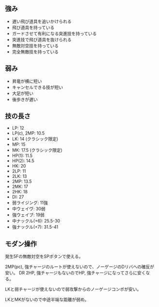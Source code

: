 ## 強み

- 遅い飛び道具を追いかけられる
- 飛び道具を持っている
- ガードさせて有利になる突進技を持っている
- 突進技で飛び道具を抜けられる
- 無敵対空技を持っている
- 完全無敵技を持っている

## 弱み

- 昇竜が横に短い
- キャンセルできる技が短い
- 大足が短い
- 後歩きが遅い

## 技の長さ

- LP: 12
- LP(c), 2MP: 10.5
- LK: 14 (クラシック限定)
- MP: 15
- MK: 17.5 (クラシック限定)
- HP(1): 11.5
- HP(2): 14.5
- HK: 20
- 2LP: 11
- 2LK: 13
- 2MP: 13.5
- 2MK: 17
- 2HK: 18
- DI: 27
- 弱ライジング: 11強
- 中ウェイヴ: 30弱
- 強ウェイブ: 19弱
- 中ナックル(+6): 25.5-30
- 強ナックル(+7): 31.5-41

## モダン操作

発生5Fの無敵対空をSPボタンで使える。

2MP(pc), 強チャージのルートが使えないので、ノーゲージのDリバへの確反が安い。
DR 2HP, 強チャージもないのでHP, 強チャージになってさらに安くなる。

LKと弱チャージが使えないので弱攻撃からのノーゲージコンボが安い。

LKとMKがないので中途半端な距離が弱め。
